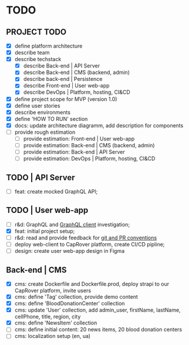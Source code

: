 # TODO

## PROJECT TODO

- [x] define platform architecture
- [x] describe team
- [x] describe techstack
  - [x] describe Back-end | API Server
  - [x] describe Back-end | CMS (backend, admin)
  - [x] describe back-end | Persistence
  - [x] describe Front-end | User web-app
  - [x] describe DevOps | Platform, hosting, CI&CD
- [x] define project scope for MVP (version 1.0)
- [x] define user stories
- [x] describe environments
- [x] define 'HOW TO RUN' section
- [x] docs: update architecture diagramm, add description for components
- [ ] provide rough estimation
  - [ ] provide estimation: Front-end | User web-app
  - [ ] provide estimation: Back-end | CMS (backend, admin)
  - [ ] provide estimation: Back-end | API Server
  - [ ] provide estimation: DevOps | Platform, hosting, CI&CD

## TODO | API Server

- [ ] feat: create mocked GraphQL API;

## TODO | User web-app

- [ ] r&d: GraphQL and [GraphQL client](https://www.apollographql.com/docs/react/) investigation;
- [x] feat: initial project setup;
- [ ] r&d: read and provide feedback for [git and PR conventions](https://docs.google.com/document/d/1ysG6vbPpRyM4OnsGJcHBXo339sgac6QdQnvHkUQ8pac/edit?usp=sharing)
- [ ] deploy web-client to CapRover platform, create CI/CD pipline;
- [ ] design: create user web-app design in Figma

## Back-end | CMS

- [x] cms: create Dockerfile and Dockerfile.prod, deploy strapi to our CapRover platform, invite users
- [x] cms: define 'Tag' collection, provide demo content
- [x] cms: define 'BloodDonationCenter' collection
- [x] cms: update 'User' collection, add admin_user, firstName, lastName, cellPhone, title, region, city
- [x] cms: define 'NewsItem' collection
- [ ] cms: define initial content: 20 news items, 20 blood donation centers
- [ ] cms: localization setup (en, ua)
